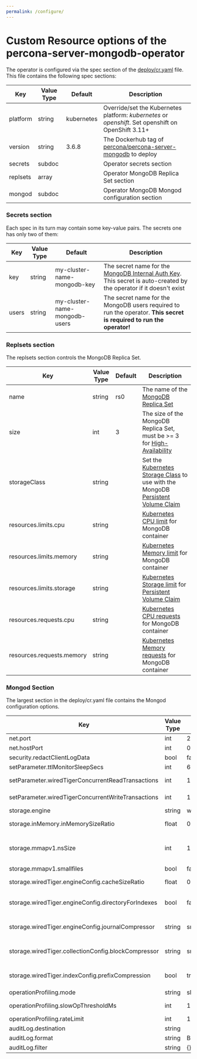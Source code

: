 ```yaml
---
permalink: /configure/
---
```


Custom Resource options of the percona-server-mongodb-operator
==============================================================

The operator is configured via the spec section of the [deploy/cr.yaml](https://github.com/Percona-Lab/percona-server-mongodb-operator/blob/master/deploy/cr.yaml) file. This file contains the following spec sections: 

| Key | Value Type | Default | Description |
|-----|------------|---------|-------------|
|platform | string | kubernetes | Override/set the Kubernetes platform: *kubernetes* or *openshift*. Set openshift on OpenShift 3.11+ |
| version | string | 3.6.8      | The Dockerhub tag of [percona/percona-server-mongodb](https://hub.docker.com/r/perconalab/percona-server-mongodb-operator/tags/) to deploy |
| secrets | subdoc |            | Operator secrets section  |
|replsets | array  |            | Operator MongoDB Replica Set section |
| mongod  | subdoc |            | Operator MongoDB Mongod configuration section |

### Secrets section

Each spec in its turn may contain some key-value pairs. The secrets one has only two of them:

| Key | Value Type | Default | Description |
|-----|------------|---------|-------------|
|key  | string     | my-cluster-name-mongodb-key   | The secret name for the [MongoDB Internal Auth Key](https://docs.mongodb.com/manual/core/security-internal-authentication/). This secret is auto-created by the operator if it doesn't exist |
|users| string     | my-cluster-name-mongodb-users | The secret name for the MongoDB users required to run the operator. **This secret is required to run the operator!** |

### Replsets section

The replsets section controls the MongoDB Replica Set. 

| Key | Value Type | Default | Description |
|-----|------------|---------|-------------|
|name | string     | rs0     | The name of the [MongoDB Replica Set](https://docs.mongodb.com/manual/replication/) |
|size | int        | 3       | The size of the MongoDB Replica Set, must be >= 3 for [High-Availability](https://docs.mongodb.com/manual/replication/#redundancy-and-data-availability) |
|storageClass|string|        | Set the [Kubernetes Storage Class](https://kubernetes.io/docs/concepts/storage/storage-classes/) to use with the MongoDB [Persistent Volume Claim](https://kubernetes.io/docs/concepts/storage/persistent-volumes/#persistentvolumeclaims) |
|resources.limits.cpu|string| |[Kubernetes CPU limit](https://kubernetes.io/docs/concepts/configuration/manage-compute-resources-container/#resource-requests-and-limits-of-pod-and-container) for MongoDB container |
|resources.limits.memory|string| | [Kubernetes Memory limit](https://kubernetes.io/docs/concepts/configuration/manage-compute-resources-container/#resource-requests-and-limits-of-pod-and-container) for MongoDB container |
|resources.limits.storage|string| | [Kubernetes Storage limit](https://kubernetes.io/docs/concepts/configuration/manage-compute-resources-container/#resource-requests-and-limits-of-pod-and-container) for [Persistent Volume Claim](https://kubernetes.io/docs/concepts/storage/persistent-volumes/#persistentvolumeclaims) |
|resources.requests.cpu |string|  | [Kubernetes CPU requests](https://kubernetes.io/docs/concepts/configuration/manage-compute-resources-container/#resource-requests-and-limits-of-pod-and-container) for MongoDB container |
|resources.requests.memory|string| | [Kubernetes Memory requests](https://kubernetes.io/docs/concepts/configuration/manage-compute-resources-container/#resource-requests-and-limits-of-pod-and-container) for MongoDB container |

### Mongod Section

The largest section in the deploy/cr.yaml file contains the Mongod configuration options.

| Key | Value Type | Default | Description |
|-----|------------|---------|-------------|
|net.port |       int | 27017    | Sets the MongoDB ['net.port' option](https://docs.mongodb.com/manual/reference/configuration-options/#net.port)    |
|net.hostPort|    int | 0        | Sets the Kubernetes ['hostPort' option](https://kubernetes.io/docs/concepts/extend-kubernetes/compute-storage-net/network-plugins/#support-hostport) |
security.redactClientLogData|bool|false|Enables/disables [PSMDB Log Redaction](https://www.percona.com/doc/percona-server-for-mongodb/LATEST/log-redaction.html)|
|setParameter.ttlMonitorSleepSecs|int|60|Sets the PSMDB 'ttlMonitorSleepSecs' option|
|setParameter.wiredTigerConcurrentReadTransactions| int|128|Sets the ['wiredTigerConcurrentReadTransactions' option](https://docs.mongodb.com/manual/reference/parameters/#param.wiredTigerConcurrentReadTransactions) |
|setParameter.wiredTigerConcurrentWriteTransactions|int|128|Sets the ['wiredTigerConcurrentWriteTransactions' option](https://docs.mongodb.com/manual/reference/parameters/#param.wiredTigerConcurrentWriteTransactions)|
|storage.engine|string|wiredTiger| Sets the ['storage.engine' option](https://docs.mongodb.com/manual/reference/configuration-options/#storage.engine)|
|storage.inMemory.inMemorySizeRatio|float|0.9|Ratio used to compute the ['storage.engine.inMemory.inMemorySizeGb' option|
|storage.mmapv1.nsSize|int|16    | Sets the 'storage.mmapv1.nsSize' option](https://www.percona.com/doc/percona-server-for-mongodb/LATEST/inmemory.html#--inMemorySizeGB)|
|storage.mmapv1.smallfiles|bool|false| Sets the ['storage.mmapv1.smallfiles' option](https://docs.mongodb.com/manual/reference/configuration-options/#storage.mmapv1.smallFiles) |
|storage.wiredTiger.engineConfig.cacheSizeRatio|float|0.5|Ratio used to compute the ['storage.wiredTiger.engineConfig.cacheSizeGB' option](https://docs.mongodb.com/manual/reference/configuration-options/#storage.wiredTiger.engineConfig.cacheSizeGB) |
|storage.wiredTiger.engineConfig.directoryForIndexes|bool|false|Sets the ['storage.wiredTiger.engineConfig.directoryForIndexes' option](https://docs.mongodb.com/manual/reference/configuration-options/#storage.wiredTiger.engineConfig.directoryForIndexes)|
|storage.wiredTiger.engineConfig.journalCompressor|string|snappy|Sets the ['storage.wiredTiger.engineConfig.journalCompressor' option](https://docs.mongodb.com/manual/reference/configuration-options/#storage.wiredTiger.engineConfig.journalCompressor)|
|storage.wiredTiger.collectionConfig.blockCompressor|string|snappy|Sets the ['storage.wiredTiger.collectionConfig.blockCompressor' option](https://docs.mongodb.com/manual/reference/configuration-options/#storage.wiredTiger.collectionConfig.blockCompressor)|
|storage.wiredTiger.indexConfig.prefixCompression|bool|true|Sets the ['storage.wiredTiger.indexConfig.prefixCompression' option](https://docs.mongodb.com/manual/reference/configuration-options/#storage.wiredTiger.indexConfig.prefixCompression)|
|operationProfiling.mode|string|slowOp|Sets the ['operationProfiling.mode' option](https://docs.mongodb.com/manual/reference/configuration-options/#operationProfiling.mode)|
|operationProfiling.slowOpThresholdMs|int|100| Sets the ['operationProfiling.slowOpThresholdMs'](https://docs.mongodb.com/manual/reference/configuration-options/#operationProfiling.slowOpThresholdMs) option |
|operationProfiling.rateLimit|int|1|Sets the ['operationProfiling.rateLimit' option](https://www.percona.com/doc/percona-server-for-mongodb/LATEST/rate-limit.html)|
|auditLog.destination|string| | Sets the ['auditLog.destination' option](https://www.percona.com/doc/percona-server-for-mongodb/LATEST/audit-logging.html)|
|auditLog.format |string|BSON|Sets the ['auditLog.format' option](https://www.percona.com/doc/percona-server-for-mongodb/LATEST/audit-logging.html)|
|auditLog.filter |string|{}  | Sets the ['auditLog.filter' option](https://www.percona.com/doc/percona-server-for-mongodb/LATEST/audit-logging.html)|


